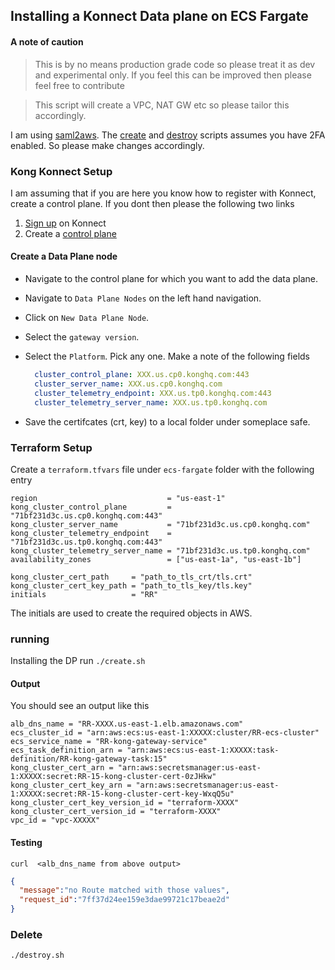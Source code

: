 ## Installing a Konnect Data plane on ECS Fargate

#### A note of caution

> This is by no means production grade code so please treat it as dev and experimental only. If you feel this can be improved then please feel free to contribute

> This script will create a VPC, NAT GW etc so please tailor this accordingly. 

I am using [saml2aws](https://github.com/Versent/saml2aws). The [create](./ecs-fargate/create.sh) and [destroy](./ecs-fargate/destroy.sh) scripts assumes you have 2FA enabled. So please make changes accordingly. 

### Kong Konnect Setup

I am assuming that if you are here you know how to register with Konnect, create a control plane. If you dont then please the following two links

1. [Sign up](https://konghq.com/products/kong-konnect/register) on Konnect
2. Create a [control plane](https://cloud.konghq.com/gateway-manager)

#### Create a Data Plane node

- Navigate to the control plane for which you want to add the data plane.
- Navigate to `Data Plane Nodes` on the left hand navigation.
- Click on `New Data Plane Node`.
- Select the `gateway version`.
- Select the `Platform`. Pick any one. Make a note of the following fields

    ```yml
      cluster_control_plane: XXX.us.cp0.konghq.com:443
      cluster_server_name: XXX.us.cp0.konghq.com
      cluster_telemetry_endpoint: XXX.us.tp0.konghq.com:443
      cluster_telemetry_server_name: XXX.us.tp0.konghq.com
    ```

- Save the certifcates (crt, key) to a local folder under someplace safe.

### Terraform Setup

Create a `terraform.tfvars` file under `ecs-fargate` folder with the following entry

```hcl
region                             = "us-east-1"
kong_cluster_control_plane         = "71bf231d3c.us.cp0.konghq.com:443"
kong_cluster_server_name           = "71bf231d3c.us.cp0.konghq.com"
kong_cluster_telemetry_endpoint    = "71bf231d3c.us.tp0.konghq.com:443"
kong_cluster_telemetry_server_name = "71bf231d3c.us.tp0.konghq.com"
availability_zones                 = ["us-east-1a", "us-east-1b"]

kong_cluster_cert_path     = "path_to_tls_crt/tls.crt"
kong_cluster_cert_key_path = "path_to_tls_key/tls.key"
initials                   = "RR"
```

The initials are used to create the required objects in AWS.

### running

Installing the DP
run `./create.sh`

#### Output 

You should see an output like this

```hcl
alb_dns_name = "RR-XXXX.us-east-1.elb.amazonaws.com"
ecs_cluster_id = "arn:aws:ecs:us-east-1:XXXXX:cluster/RR-ecs-cluster"
ecs_service_name = "RR-kong-gateway-service"
ecs_task_definition_arn = "arn:aws:ecs:us-east-1:XXXXX:task-definition/RR-kong-gateway-task:15"
kong_cluster_cert_arn = "arn:aws:secretsmanager:us-east-1:XXXXX:secret:RR-15-kong-cluster-cert-0zJHkw"
kong_cluster_cert_key_arn = "arn:aws:secretsmanager:us-east-1:XXXXX:secret:RR-15-kong-cluster-cert-key-WxqQ5u"
kong_cluster_cert_key_version_id = "terraform-XXXX"
kong_cluster_cert_version_id = "terraform-XXXX"
vpc_id = "vpc-XXXXX"
```

#### Testing

`curl  <alb_dns_name from above output>`

```json
{
  "message":"no Route matched with those values",
  "request_id":"7ff37d24ee159e3dae99721c17beae2d"
}
```

### Delete

`./destroy.sh`
